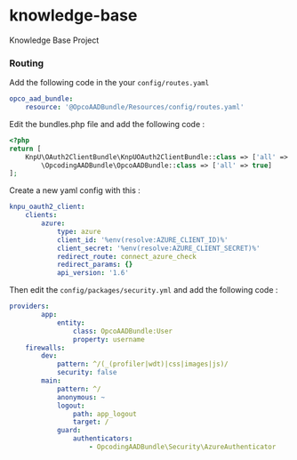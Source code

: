 # knowledge-base
Knowledge Base Project

### Routing

Add the following code in the your `config/routes.yaml`

```yaml
opco_aad_bundle:
    resource: '@OpcoAADBundle/Resources/config/routes.yaml'
```

Edit the bundles.php file and add the following code : 
```php
<?php
return [
    KnpU\OAuth2ClientBundle\KnpUOAuth2ClientBundle::class => ['all' => true],
		\OpcodingAADBundle\OpcoAADBundle::class => ['all' => true]
];
```

Create a new yaml config with this : 
```yaml
knpu_oauth2_client:
    clients:
        azure:
            type: azure
            client_id: '%env(resolve:AZURE_CLIENT_ID)%'
            client_secret: '%env(resolve:AZURE_CLIENT_SECRET)%'
            redirect_route: connect_azure_check
            redirect_params: {}
            api_version: '1.6'
```


Then edit the `config/packages/security.yml` and add the following code : 

```yaml
providers:
        app:
            entity:
                class: OpcoAADBundle:User
                property: username
    firewalls:
        dev:
            pattern: ^/(_(profiler|wdt)|css|images|js)/
            security: false
        main:
            pattern: ^/
            anonymous: ~
            logout:
                path: app_logout
                target: /
            guard:
                authenticators:
                    - OpcodingAADBundle\Security\AzureAuthenticator
```

